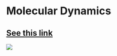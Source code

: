 # Molecular Dynamics

## [See this link](https://docs.google.com/document/d/1A-j0piOAebZcyeBoUYcIsmk1zlQH3I_sx0_6qqafzbM/edit?usp=sharing)

<img src="GIFs/notherone.gif" />
